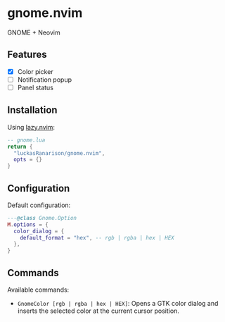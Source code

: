 # gnome.nvim

GNOME + Neovim

## Features

- [x] Color picker
- [ ] Notification popup
- [ ] Panel status

## Installation

Using [lazy.nvim](https://github.com/folke/lazy.nvim):

```lua
-- gnome.lua
return {
  "luckasRanarison/gnome.nvim",
  opts = {}
}
```

## Configuration

Default configuration:

```lua
---@class Gnome.Option
M.options = {
  color_dialog = {
    default_format = "hex", -- rgb | rgba | hex | HEX
  },
}
```

## Commands

Available commands:

- `GnomeColor [rgb | rgba | hex | HEX]`: Opens a GTK color dialog and inserts the selected color at the current cursor position.
